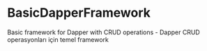 # BasicDapperFramework
Basic framework for Dapper with CRUD operations - Dapper CRUD operasyonları için temel framework
